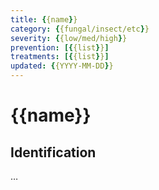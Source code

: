 ```yaml
---
title: {{name}}
category: {{fungal/insect/etc}}
severity: {{low/med/high}}
prevention: [{{list}}]
treatments: [{{list}}]
updated: {{YYYY-MM-DD}}
---
```

# {{name}}
## Identification
…
